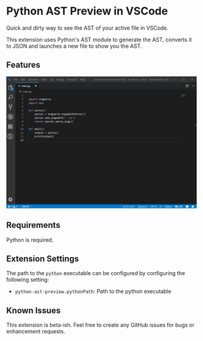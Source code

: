 Python AST Preview in VSCode
============================

Quick and dirty way to see the AST of your active file in VSCode.

This extension uses Python's AST module to generate the AST, 
converts it to JSON and launches a new file to show you the AST.

## Features

![Demo Gif](demo.gif)


## Requirements

Python is required.

## Extension Settings

The path to the `python` executable can be configured by configuring the following setting:

* `python-ast-preview.pythonPath`: Path to the python executable

## Known Issues

This extension is beta-ish. Feel free to create any GitHub issues for bugs or 
enhancement requests.
